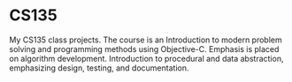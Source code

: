 # CS135
My CS135 class projects. The course is an Introduction to modern problem solving and programming methods using Objective-C. Emphasis is placed on algorithm development. Introduction to procedural and data abstraction, emphasizing design, testing, and documentation.
